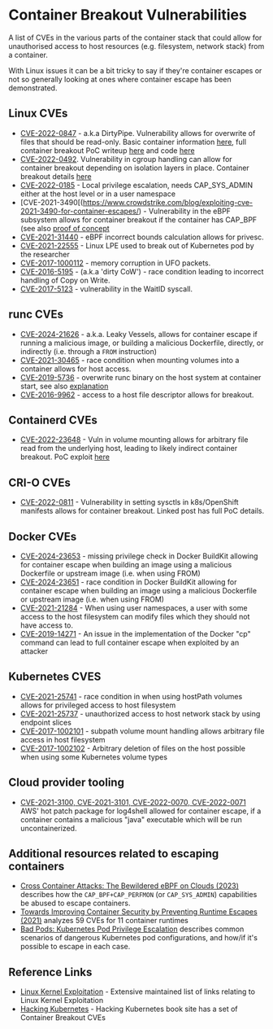 # Container Breakout Vulnerabilities

A list of CVEs in the various parts of the container stack that could allow for unauthorised access to host resources (e.g. filesystem, network stack) from a container.

With Linux issues it can be a bit tricky to say if they're container escapes or not so generally looking at ones where container escape has been demonstrated.


## Linux CVEs

- [CVE-2022-0847](https://dirtypipe.cm4all.com/) - a.k.a DirtyPipe. Vulnerability allows for overwrite of files that should be read-only. Basic container information [here](https://blog.aquasec.com/cve-2022-0847-dirty-pipe-linux-vulnerability), full container breakout PoC writeup [here](https://www.datadoghq.com/blog/engineering/dirty-pipe-container-escape-poc/) and code [here](https://github.com/DataDog/dirtypipe-container-breakout-poc)
- [CVE-2022-0492](https://access.redhat.com/security/cve/cve-2022-0492). Vulnerability in cgroup handling can allow for container breakout depending on isolation layers in place. Container breakout details [here](https://unit42.paloaltonetworks.com/cve-2022-0492-cgroups/)
- [CVE-2022-0185](https://www.willsroot.io/2022/01/cve-2022-0185.html) - Local privilege escalation, needs CAP_SYS_ADMIN either at the host level or in a user namespace
- [CVE-2021-3490[(https://www.crowdstrike.com/blog/exploiting-cve-2021-3490-for-container-escapes/) - Vulnerability in the eBPF subsystem allows for container breakout if the container has CAP_BPF (see also [proof of concept](https://github.com/chompie1337/Linux_LPE_eBPF_CVE-2021-3490)
- [CVE-2021-31440](https://www.zerodayinitiative.com/blog/2021/5/26/cve-2021-31440-an-incorrect-bounds-calculation-in-the-linux-kernel-ebpf-verifier) - eBPF incorrect bounds calculation allows for privesc.
- [CVE-2021-22555](https://google.github.io/security-research/pocs/linux/cve-2021-22555/writeup.html) - Linux LPE used to break out of Kubernetes pod by the researcher
- [CVE-2017-1000112](https://capsule8.com/blog/practical-container-escape-exercise/) - memory corruption in UFO packets.
- [CVE-2016-5195](https://cve.mitre.org/cgi-bin/cvename.cgi?name=cve-2016-5195) - (a.k.a 'dirty CoW') - race condition leading to incorrect handling of Copy on Write.
- [CVE-2017-5123](https://cve.mitre.org/cgi-bin/cvename.cgi?name=CVE-2017-5123) - vulnerability in the WaitID syscall.

## runc CVEs

- [CVE-2024-21626](https://snyk.io/blog/leaky-vessels-docker-runc-container-breakout-vulnerabilities/) - a.k.a. Leaky Vessels, allows for container escape if running a malicious image, or building a malicious Dockerfile, directly, or indirectly (i.e. through a `FROM` instruction)
- [CVE-2021-30465](http://blog.champtar.fr/runc-symlink-CVE-2021-30465/) - race condition when mounting volumes into a container allows for host access.
- [CVE-2019-5736](https://blog.dragonsector.pl/2019/02/cve-2019-5736-escape-from-docker-and.html) - overwrite runc binary on the host system at container start, see also [explanation](https://unit42.paloaltonetworks.com/breaking-docker-via-runc-explaining-cve-2019-5736/)
- [CVE-2016-9962](https://bugzilla.suse.com/show_bug.cgi?id=1012568#c2) - access to a host file descriptor allows for breakout.

## Containerd CVEs
- [CVE-2022-23648](https://bugs.chromium.org/p/project-zero/issues/detail?id=2244) - Vuln in volume mounting allows for arbitrary file read from the underlying host, leading to likely indirect container breakout. PoC exploit [here](https://github.com/raesene/CVE-2022-23648-POC)

## CRI-O CVEs
- [CVE-2022-0811](https://www.crowdstrike.com/blog/cr8escape-new-vulnerability-discovered-in-cri-o-container-engine-cve-2022-0811/) - Vulnerability in setting sysctls in k8s/OpenShift manifests allows for container breakout. Linked post has full PoC details.

## Docker CVEs

- [CVE-2024-23653](https://snyk.io/blog/cve-2024-23653-buildkit-grpc-securitymode-privilege-check/) - missing privilege check in Docker BuildKit allowing for container escape when building an image using a malicious Dockerfile or upstream image (i.e. when using FROM)
- [CVE-2024-23651](https://snyk.io/blog/cve-2024-23651-docker-buildkit-mount-cache-race/) - race condition in Docker BuildKit allowing for container escape when building an image using a malicious Dockerfile or upstream image (i.e. when using FROM)
- [CVE-2021-21284](https://github.com/moby/moby/security/advisories/GHSA-7452-xqpj-6rpc) - When using user namespaces, a user with some access to the host filesystem can modify files which they should not have access to.
- [CVE-2019-14271](https://unit42.paloaltonetworks.com/docker-patched-the-most-severe-copy-vulnerability-to-date-with-cve-2019-14271/) - An issue in the implementation of the Docker "cp" command can lead to full container escape when exploited by an attacker

## Kubernetes CVES
- [CVE-2021-25741](https://groups.google.com/g/kubernetes-security-announce/c/nyfdhK24H7s) - race condition in when using hostPath volumes allows for privileged access to host filesystem
- [CVE-2021-25737](https://groups.google.com/g/kubernetes-security-announce/c/xAiN3924thY) - unauthorized access to host network stack by using endpoint slices
- [CVE-2017-1002101](https://github.com/kubernetes/kubernetes/issues/60813) - subpath volume mount handling allows arbitrary file access in host filesystem
- [CVE-2017-1002102](https://github.com/kubernetes/kubernetes/issues/60814) - Arbitrary deletion of files on the host possible when using some Kubernetes volume types

## Cloud provider tooling

- [CVE-2021-3100, CVE-2021-3101, CVE-2022-0070, CVE-2022-0071](https://unit42.paloaltonetworks.com/aws-log4shell-hot-patch-vulnerabilities/) AWS' hot patch package for log4shell allowed for container escape, if a container contains a malicious "java" executable which will be run uncontainerized.

## Additional resources related to escaping containers

- [Cross Container Attacks: The Bewildered eBPF on Clouds (2023)](https://www.usenix.org/system/files/usenixsecurity23-he.pdf) describes how the `CAP_BPF+CAP_PERFMON` 
 (or `CAP_SYS_ADMIN`) capabilities be abused to escape containers.
- [Towards Improving Container Security by Preventing Runtime Escapes (2021)](https://ieeexplore.ieee.org/stamp/stamp.jsp?tp=&arnumber=9652631) analyzes 59 CVEs for 11 container runtimes
- [Bad Pods: Kubernetes Pod Privilege Escalation](https://bishopfox.com/blog/kubernetes-pod-privilege-escalation) describes common scenarios of dangerous Kubernetes pod configurations, and how/if it's possible to escape in each case.

## Reference Links

- [Linux Kernel Exploitation](https://github.com/xairy/linux-kernel-exploitation/blob/master/README.md) - Extensive maintained list of links relating to Linux Kernel Exploitation
- [Hacking Kubernetes](https://hacking-kubernetes.info/) - Hacking Kubernetes book site has a set of Container Breakout CVEs
